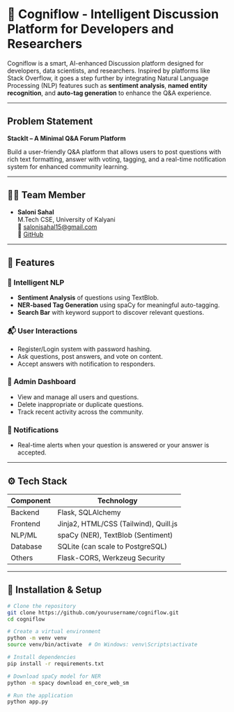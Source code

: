 # 🧠 Cogniflow - Intelligent Discussion Platform for Developers and Researchers

Cogniflow is a smart, AI-enhanced Discussion platform designed for developers, data scientists, and researchers. Inspired by platforms like Stack Overflow, it goes a step further by integrating Natural Language Processing (NLP) features such as **sentiment analysis**, **named entity recognition**, and **auto-tag generation** to enhance the Q&A experience.

---
##  Problem Statement

**StackIt – A Minimal Q&A Forum Platform**

Build a user-friendly Q&A platform that allows users to post questions with rich text formatting, answer with voting, tagging, and a real-time notification system for enhanced community learning.

---

## 👩‍💻 Team Member

- **Saloni Sahal**  
  M.Tech CSE, University of Kalyani  
  📧 salonisahal15@gmail.com  
  🔗 [GitHub](https://github.com/whoami-saloni)

---

## 🚀 Features

### 🧠 Intelligent NLP
- **Sentiment Analysis** of questions using TextBlob.
- **NER-based Tag Generation** using spaCy for meaningful auto-tagging.
- **Search Bar** with keyword support to discover relevant questions.

### 📬 User Interactions
- Register/Login system with password hashing.
- Ask questions, post answers, and vote on content.
- Accept answers with notification to responders.

### 📌 Admin Dashboard
- View and manage all users and questions.
- Delete inappropriate or duplicate questions.
- Track recent activity across the community.

### 🔔 Notifications
- Real-time alerts when your question is answered or your answer is accepted.

---



## ⚙️ Tech Stack

| Component     | Technology                |
|--------------|---------------------------|
| Backend       | Flask, SQLAlchemy          |
| Frontend      | Jinja2, HTML/CSS (Tailwind), Quill.js |
| NLP/ML        | spaCy (NER), TextBlob (Sentiment) |
| Database      | SQLite (can scale to PostgreSQL) |
| Others        | Flask-CORS, Werkzeug Security |

---

## 🧪 Installation & Setup

```bash
# Clone the repository
git clone https://github.com/yourusername/cogniflow.git
cd cogniflow

# Create a virtual environment
python -m venv venv
source venv/bin/activate  # On Windows: venv\Scripts\activate

# Install dependencies
pip install -r requirements.txt

# Download spaCy model for NER
python -m spacy download en_core_web_sm

# Run the application
python app.py

